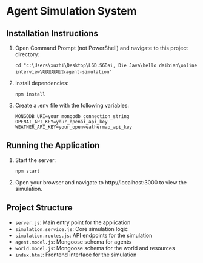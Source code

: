 # Agent Simulation System

## Installation Instructions

1. Open Command Prompt (not PowerShell) and navigate to this project directory:
   ```
   cd "c:\Users\xuzhi\Desktop\LGD.SGDai, Die Java\hello daibian\online interview\噗噗噗噗💩\agent-simulation"
   ```

2. Install dependencies:
   ```
   npm install
   ```

3. Create a .env file with the following variables:
   ```
   MONGODB_URI=your_mongodb_connection_string
   OPENAI_API_KEY=your_openai_api_key
   WEATHER_API_KEY=your_openweathermap_api_key
   ```

## Running the Application

1. Start the server:
   ```
   npm start
   ```

2. Open your browser and navigate to http://localhost:3000 to view the simulation.

## Project Structure

- `server.js`: Main entry point for the application
- `simulation.service.js`: Core simulation logic
- `simulation.routes.js`: API endpoints for the simulation
- `agent.model.js`: Mongoose schema for agents
- `world.model.js`: Mongoose schema for the world and resources
- `index.html`: Frontend interface for the simulation
